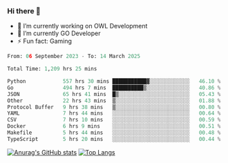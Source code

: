 ### Hi there 👋 

- 🔭 I’m currently working on OWL Development
- 🌱 I’m currently GO Developer
-  ⚡ Fun fact: Gaming
  
  <!--
- 👯 I’m looking to collaborate on ...
- 🤔 I’m looking for help with ...
- 💬 Ask me about ...
- 📫 How to reach me: ...
- 😄 Pronouns: ...
-->

<!--START_SECTION:waka-->

```python
From: 06 September 2023 - To: 14 March 2025

Total Time: 1,209 hrs 25 mins

Python            557 hrs 30 mins ███████████▓░░░░░░░░░░░░░   46.10 %
Go                494 hrs 7 mins  ██████████▒░░░░░░░░░░░░░░   40.86 %
JSON              65 hrs 41 mins  █▒░░░░░░░░░░░░░░░░░░░░░░░   05.43 %
Other             22 hrs 43 mins  ▒░░░░░░░░░░░░░░░░░░░░░░░░   01.88 %
Protocol Buffer   9 hrs 38 mins   ▒░░░░░░░░░░░░░░░░░░░░░░░░   00.80 %
YAML              7 hrs 44 mins   ░░░░░░░░░░░░░░░░░░░░░░░░░   00.64 %
CSV               7 hrs 10 mins   ░░░░░░░░░░░░░░░░░░░░░░░░░   00.59 %
Docker            6 hrs 9 mins    ░░░░░░░░░░░░░░░░░░░░░░░░░   00.51 %
Makefile          5 hrs 44 mins   ░░░░░░░░░░░░░░░░░░░░░░░░░   00.48 %
TypeScript        5 hrs 20 mins   ░░░░░░░░░░░░░░░░░░░░░░░░░   00.44 %
```

<!--END_SECTION:waka-->

[![Anurag's GitHub stats](https://github-readme-stats.vercel.app/api?username=aebalz&show_icons=true&theme=codeSTACKr)](https://github.com/anuraghazra/github-readme-stats)
[![Top Langs](https://github-readme-stats.vercel.app/api/top-langs/?username=aebalz&layout=compact&card_width=350&theme=codeSTACKr)](https://github.com/anuraghazra/github-readme-stats)
<!-- [![Readme Card](https://github-readme-stats.vercel.app/api/pin/?username=aebalz&repo=go-gin-gone&show_owner=true)](https://github.com/anuraghazra/github-readme-stats)-->
